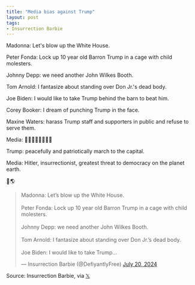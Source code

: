 ```yaml
---
title: "Media bias against Trump"
layout: post
tags:
- Insurrection Barbie
---
```


Madonna: Let's blow up the White House.

Peter Fonda: Lock up 10 year old Barron Trump in a cage with child molesters.

Johnny Depp: we need another John Wilkes Booth.

Tom Arnold: I fantasize about standing over Don Jr.'s dead body.

Joe Biden: I would like to take Trump behind the barn to beat him.

Corey Booker: I dream of punching Trump in the face.

Maxine Waters: harass Trump staff and supporters in public and refuse to serve them.

Media: 🦗🦗🦗🦗🦗🦗🇺🇸

Trump: peacefully and patriotically march to the capital.

Media: Hitler, insurrectionist, greatest threat to democracy on the planet earth.

🤡🌎

<blockquote class="twitter-tweet"><p lang="en" dir="ltr">Madonna: Let’s blow up the White House. <br /><br />Peter Fonda: Lock up 10 year old Barron Trump in a cage with child molesters. <br /><br />Johnny Depp: we need another John Wilkes Booth. <br /><br />Tom Arnold: I fantasize about standing over Don Jr.’s dead body. <br /><br />Joe Biden: I would like to take Trump…</p>&mdash; Insurrection Barbie (@DefiyantlyFree) <a href="https://twitter.com/DefiyantlyFree/status/1814499222726574206?ref_src=twsrc%5Etfw">July 20, 2024</a></blockquote> <script async src="https://platform.twitter.com/widgets.js" charset="utf-8"></script>

Source: Insurrection Barbie, via [𝕏](https://x.com)
